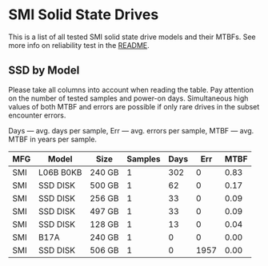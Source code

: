 SMI Solid State Drives
======================

This is a list of all tested SMI solid state drive models and their MTBFs. See
more info on reliability test in the [README](https://github.com/linuxhw/SMART).

SSD by Model
------------

Please take all columns into account when reading the table. Pay attention on the
number of tested samples and power-on days. Simultaneous high values of both MTBF
and errors are possible if only rare drives in the subset encounter errors.

Days — avg. days per sample,
Err  — avg. errors per sample,
MTBF — avg. MTBF in years per sample.

| MFG       | Model              | Size   | Samples | Days  | Err   | MTBF |
|-----------|--------------------|--------|---------|-------|-------|------|
| SMI       | L06B B0KB          | 240 GB | 1       | 302   | 0     | 0.83   |
| SMI       | SSD DISK           | 500 GB | 1       | 62    | 0     | 0.17   |
| SMI       | SSD DISK           | 256 GB | 1       | 33    | 0     | 0.09   |
| SMI       | SSD DISK           | 497 GB | 1       | 33    | 0     | 0.09   |
| SMI       | SSD DISK           | 128 GB | 1       | 13    | 0     | 0.04   |
| SMI       | B17A               | 240 GB | 1       | 0     | 0     | 0.00   |
| SMI       | SSD DISK           | 506 GB | 1       | 0     | 1957  | 0.00   |
